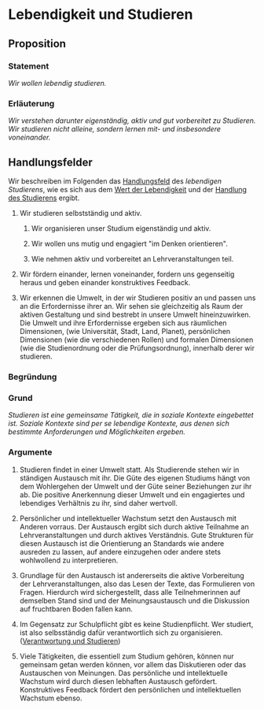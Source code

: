 <!---
   NAME - The NAME of this project is:
ethos

  FILE - The FILENAME of the current file is:
/v3a4.md

  CREATION - This project was CREATED on:
2017-01-28-16:15:00 UTC

  MODIFICATION - This project was last MODIFIED on:
2017-01-28-16:15:00 UTC

  VERSION - The current VERSION of this project is:
<git-commit-hash>-2017-01-28-16:15:00 UTC

  CREATOR(S) - This project was CREATED by:
Michael Czechowski, Martin Maga

  CONTACT - You can CONTACT the creator(s) or developer(s) of this project at:
E-Mail: mail@martinmaga.de

  COPYRIGHT - The COPYRIGHT holder of this project is:
COPYRIGHT (c) 2016 Martin Maga

  LICENSE - This project is LICENSED under the following license:
Martin Maga 2016 CC BY-SA 4.0 https://creativecommons.org

  SUBFILE – This is a SUBFILE! For more INFORMATION on this project go to:
/README.md
--->

# Lebendigkeit und Studieren
## Proposition
### Statement
*Wir wollen lebendig studieren.*

### Erläuterung
*Wir verstehen darunter eigenständig, aktiv und gut vorbereitet zu Studieren. Wir studieren nicht alleine, sondern lernen mit- und insbesondere voneinander.*

## Handlungsfelder
Wir beschreiben im Folgenden das [Handlungsfeld](../synopsis/overview.md) des *lebendigen Studierens*, wie es sich aus dem [Wert der Lebendigkeit](../values/v3_liveliness.md)
und der [Handlung des Studierens](../actions/a4_study.md) ergibt.

1. Wir studieren selbstständig und aktiv.

    1. Wir organisieren unser Studium eigenständig und aktiv.

    2. Wir wollen uns mutig und engagiert "im Denken orientieren".

    3. Wie nehmen aktiv und vorbereitet an Lehrveranstaltungen teil.

2. Wir fördern einander, lernen voneinander, fordern uns gegenseitig heraus und geben einander konstruktives Feedback.

3. Wir erkennen die Umwelt, in der wir Studieren positiv an und passen uns an die Erfordernisse ihrer an.
Wir sehen sie gleichzeitig als Raum der aktiven Gestaltung und sind bestrebt in unsere Umwelt hineinzuwirken.
Die Umwelt und ihre Erfordernisse ergeben sich aus räumlichen Dimensionen, (wie Universität, Stadt, Land, Planet), persönlichen Dimensionen (wie die verschiedenen Rollen) und formalen Dimensionen (wie die Studienordnung oder die Prüfungsordnung), innerhalb derer wir studieren.


### Begründung
### Grund
*Studieren ist eine gemeinsame Tätigkeit, die in soziale Kontexte eingebettet ist. Soziale Kontexte sind per se lebendige Kontexte, aus denen sich bestimmte Anforderungen und Möglichkeiten ergeben.*

### Argumente
1. Studieren findet in einer Umwelt statt.
Als Studierende stehen wir in ständigen Austausch mit ihr.
Die Güte des eigenen Studiums hängt von dem Wohlergehen der Umwelt und der Güte seiner Beziehungen zur ihr ab.
Die positive Anerkennung dieser Umwelt und ein engagiertes und lebendiges Verhältnis zu ihr, sind daher wertvoll.

2. Persönlicher und intellektueller Wachstum setzt den Austausch mit Anderen vorraus. Der Austausch ergibt sich durch aktive Teilnahme an Lehrveranstaltungen und durch aktives Verständnis.
Gute Strukturen für diesen Austausch ist die Orientierung an Standards wie andere ausreden zu lassen, auf andere einzugehen oder andere stets wohlwollend zu interpretieren.

3. Grundlage für den Austausch ist andererseits die aktive Vorbereitung der Lehrveranstaltungen, also das Lesen der Texte, das Formulieren von Fragen.
Hierdurch wird sichergestellt, dass alle Teilnehmerinnen auf demselben Stand sind und der Meinungsaustausch und die Diskussion auf fruchtbaren Boden fallen kann.

4. Im Gegensatz zur Schulpflicht gibt es keine Studienpflicht. Wer studiert, ist also selbsständig dafür verantwortlich sich zu organisieren. ([Verantwortung und Studieren](../contents/field/v6a3.md))

5. Viele Tätigkeiten, die essentiell zum Studium gehören, können nur gemeinsam getan werden können, vor allem das Diskutieren oder das Austauschen von Meinungen. Das persönliche und intellektuelle Wachstum wird durch diesen lebhaften Austausch gefördert. Konstruktives Feedback fördert den persönlichen und intellektuellen Wachstum ebenso.
